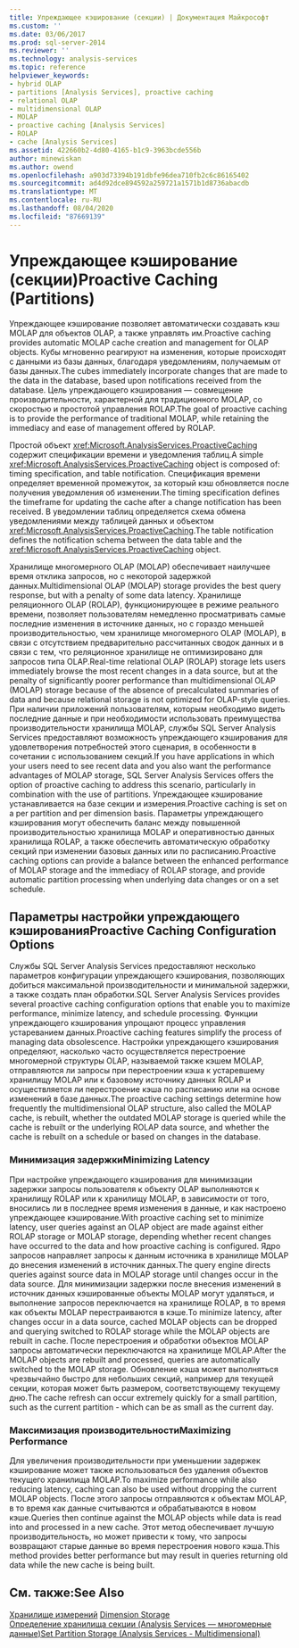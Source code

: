 ```yaml
---
title: Упреждающее кэширование (секции) | Документация Майкрософт
ms.custom: ''
ms.date: 03/06/2017
ms.prod: sql-server-2014
ms.reviewer: ''
ms.technology: analysis-services
ms.topic: reference
helpviewer_keywords:
- hybrid OLAP
- partitions [Analysis Services], proactive caching
- relational OLAP
- multidimensional OLAP
- MOLAP
- proactive caching [Analysis Services]
- ROLAP
- cache [Analysis Services]
ms.assetid: 422660b2-4d80-4165-b1c9-3963bcde556b
author: minewiskan
ms.author: owend
ms.openlocfilehash: a903d73394b191dbfe96dea710fb2c6c86165402
ms.sourcegitcommit: ad4d92dce894592a259721a1571b1d8736abacdb
ms.translationtype: MT
ms.contentlocale: ru-RU
ms.lasthandoff: 08/04/2020
ms.locfileid: "87669139"
---
```

# <a name="proactive-caching-partitions"></a><span data-ttu-id="57ea3-102">Упреждающее кэширование (секции)</span><span class="sxs-lookup"><span data-stu-id="57ea3-102">Proactive Caching (Partitions)</span></span>
  <span data-ttu-id="57ea3-103">Упреждающее кэширование позволяет автоматически создавать кэш MOLAP для объектов OLAP, а также управлять им.</span><span class="sxs-lookup"><span data-stu-id="57ea3-103">Proactive caching provides automatic MOLAP cache creation and management for OLAP objects.</span></span> <span data-ttu-id="57ea3-104">Кубы мгновенно реагируют на изменения, которые происходят с данными из базы данных, благодаря уведомлениям, получаемым от базы данных.</span><span class="sxs-lookup"><span data-stu-id="57ea3-104">The cubes immediately incorporate changes that are made to the data in the database, based upon notifications received from the database.</span></span> <span data-ttu-id="57ea3-105">Цель упреждающего кэширования — совмещение производительности, характерной для традиционного MOLAP, со скоростью и простотой управления ROLAP.</span><span class="sxs-lookup"><span data-stu-id="57ea3-105">The goal of proactive caching is to provide the performance of traditional MOLAP, while retaining the immediacy and ease of management offered by ROLAP.</span></span>  
  
 <span data-ttu-id="57ea3-106">Простой объект <xref:Microsoft.AnalysisServices.ProactiveCaching> содержит спецификации времени и уведомления таблиц.</span><span class="sxs-lookup"><span data-stu-id="57ea3-106">A simple <xref:Microsoft.AnalysisServices.ProactiveCaching> object is composed of: timing specification, and table notification.</span></span> <span data-ttu-id="57ea3-107">Спецификация времени определяет временной промежуток, за который кэш обновляется после получения уведомления об изменении.</span><span class="sxs-lookup"><span data-stu-id="57ea3-107">The timing specification defines the timeframe for updating the cache after a change notification has been received.</span></span> <span data-ttu-id="57ea3-108">В уведомлении таблиц определяется схема обмена уведомлениями между таблицей данных и объектом <xref:Microsoft.AnalysisServices.ProactiveCaching>.</span><span class="sxs-lookup"><span data-stu-id="57ea3-108">The table notification defines the notification schema between the data table and the <xref:Microsoft.AnalysisServices.ProactiveCaching> object.</span></span>  
  
 <span data-ttu-id="57ea3-109">Хранилище многомерного OLAP (MOLAP) обеспечивает наилучшее время отклика запросов, но с некоторой задержкой данных.</span><span class="sxs-lookup"><span data-stu-id="57ea3-109">Multidimensional OLAP (MOLAP) storage provides the best query response, but with a penalty of some data latency.</span></span> <span data-ttu-id="57ea3-110">Хранилище реляционного OLAP (ROLAP), функционирующее в режиме реального времени, позволяет пользователям немедленно просматривать самые последние изменения в источнике данных, но с гораздо меньшей производительностью, чем хранилище многомерного OLAP (MOLAP), в связи с отсутствием предварительно рассчитанных сводок данных и в связи с тем, что реляционное хранилище не оптимизировано для запросов типа OLAP.</span><span class="sxs-lookup"><span data-stu-id="57ea3-110">Real-time relational OLAP (ROLAP) storage lets users immediately browse the most recent changes in a data source, but at the penalty of significantly poorer performance than multidimensional OLAP (MOLAP) storage because of the absence of precalculated summaries of data and because relational storage is not optimized for OLAP-style queries.</span></span> <span data-ttu-id="57ea3-111">При наличии приложений пользователям, которым необходимо видеть последние данные и при необходимости использовать преимущества производительности хранилища MOLAP, службы SQL Server Analysis Services предоставляют возможность упреждающего кэширования для удовлетворения потребностей этого сценария, в особенности в сочетании с использованием секций.</span><span class="sxs-lookup"><span data-stu-id="57ea3-111">If you have applications in which your users need to see recent data and you also want the performance advantages of MOLAP storage, SQL Server Analysis Services offers the option of proactive caching to address this scenario, particularly in combination with the use of partitions.</span></span> <span data-ttu-id="57ea3-112">Упреждающее кэширование устанавливается на базе секции и измерения.</span><span class="sxs-lookup"><span data-stu-id="57ea3-112">Proactive caching is set on a per partition and per dimension basis.</span></span> <span data-ttu-id="57ea3-113">Параметры упреждающего кэширования могут обеспечить баланс между повышенной производительностью хранилища MOLAP и оперативностью данных хранилища ROLAP, а также обеспечить автоматическую обработку секций при изменении базовых данных или по расписанию.</span><span class="sxs-lookup"><span data-stu-id="57ea3-113">Proactive caching options can provide a balance between the enhanced performance of MOLAP storage and the immediacy of ROLAP storage, and provide automatic partition processing when underlying data changes or on a set schedule.</span></span>  
  
## <a name="proactive-caching-configuration-options"></a><span data-ttu-id="57ea3-114">Параметры настройки упреждающего кэширования</span><span class="sxs-lookup"><span data-stu-id="57ea3-114">Proactive Caching Configuration Options</span></span>  
 <span data-ttu-id="57ea3-115">Службы SQL Server Analysis Services предоставляют несколько параметров конфигурации упреждающего кэширования, позволяющих добиться максимальной производительности и минимальной задержки, а также создать план обработки.</span><span class="sxs-lookup"><span data-stu-id="57ea3-115">SQL Server Analysis Services provides several proactive caching configuration options that enable you to maximize performance, minimize latency, and schedule processing.</span></span> <span data-ttu-id="57ea3-116">Функции упреждающего кэширования упрощают процесс управления устареванием данных.</span><span class="sxs-lookup"><span data-stu-id="57ea3-116">Proactive caching features simplify the process of managing data obsolescence.</span></span> <span data-ttu-id="57ea3-117">Настройки упреждающего кэширования определяют, насколько часто осуществляется перестроение многомерной структуры OLAP, называемой также кэшем MOLAP, отправляются ли запросы при перестроении кэша к устаревшему хранилищу MOLAP или к базовому источнику данных ROLAP и осуществляется ли перестроение кэша по расписанию или на основе изменений в базе данных.</span><span class="sxs-lookup"><span data-stu-id="57ea3-117">The proactive caching settings determine how frequently the multidimensional OLAP structure, also called the MOLAP cache, is rebuilt, whether the outdated MOLAP storage is queried while the cache is rebuilt or the underlying ROLAP data source, and whether the cache is rebuilt on a schedule or based on changes in the database.</span></span>  
  
### <a name="minimizing-latency"></a><span data-ttu-id="57ea3-118">Минимизация задержки</span><span class="sxs-lookup"><span data-stu-id="57ea3-118">Minimizing Latency</span></span>  
 <span data-ttu-id="57ea3-119">При настройке упреждающего кэширования для минимизации задержки запросы пользователя к объекту OLAP выполняются к хранилищу ROLAP или к хранилищу MOLAP, в зависимости от того, вносились ли в последнее время изменения в данные, и как настроено упреждающее кэширование.</span><span class="sxs-lookup"><span data-stu-id="57ea3-119">With proactive caching set to minimize latency, user queries against an OLAP object are made against either ROLAP storage or MOLAP storage, depending whether recent changes have occurred to the data and how proactive caching is configured.</span></span> <span data-ttu-id="57ea3-120">Ядро запросов направляет запросы к данным источника в хранилище MOLAP до внесения изменений в источник данных.</span><span class="sxs-lookup"><span data-stu-id="57ea3-120">The query engine directs queries against source data in MOLAP storage until changes occur in the data source.</span></span> <span data-ttu-id="57ea3-121">Для минимизации задержки после внесения изменений в источник данных кэшированные объекты MOLAP могут удаляться, и выполнение запросов переключается на хранилище ROLAP, в то время как объекты MOLAP перестраиваются в кэше.</span><span class="sxs-lookup"><span data-stu-id="57ea3-121">To minimize latency, after changes occur in a data source, cached MOLAP objects can be dropped and querying switched to ROLAP storage while the MOLAP objects are rebuilt in cache.</span></span> <span data-ttu-id="57ea3-122">После перестроения и обработки объектов MOLAP запросы автоматически переключаются на хранилище MOLAP.</span><span class="sxs-lookup"><span data-stu-id="57ea3-122">After the MOLAP objects are rebuilt and processed, queries are automatically switched to the MOLAP storage.</span></span> <span data-ttu-id="57ea3-123">Обновление кэша может выполняться чрезвычайно быстро для небольших секций, например для текущей секции, которая может быть размером, соответствующему текущему дню.</span><span class="sxs-lookup"><span data-stu-id="57ea3-123">The cache refresh can occur extremely quickly for a small partition, such as the current partition - which can be as small as the current day.</span></span>  
  
### <a name="maximizing-performance"></a><span data-ttu-id="57ea3-124">Максимизация производительности</span><span class="sxs-lookup"><span data-stu-id="57ea3-124">Maximizing Performance</span></span>  
 <span data-ttu-id="57ea3-125">Для увеличения производительности при уменьшении задержек кэширование может также использоваться без удаления объектов текущего хранилища MOLAP.</span><span class="sxs-lookup"><span data-stu-id="57ea3-125">To maximize performance while also reducing latency, caching can also be used without dropping the current MOLAP objects.</span></span> <span data-ttu-id="57ea3-126">После этого запросы отправляются к объектам MOLAP, в то время как данные считываются и обрабатываются в новом кэше.</span><span class="sxs-lookup"><span data-stu-id="57ea3-126">Queries then continue against the MOLAP objects while data is read into and processed in a new cache.</span></span> <span data-ttu-id="57ea3-127">Этот метод обеспечивает лучшую производительность, но может привести к тому, что запросы возвращают старые данные во время перестроения нового кэша.</span><span class="sxs-lookup"><span data-stu-id="57ea3-127">This method provides better performance but may result in queries returning old data while the new cache is being built.</span></span>  
  
## <a name="see-also"></a><span data-ttu-id="57ea3-128">См. также:</span><span class="sxs-lookup"><span data-stu-id="57ea3-128">See Also</span></span>  
 <span data-ttu-id="57ea3-129">[Хранилище измерений](../multidimensional-models-olap-logical-dimension-objects/dimensions-storage.md) </span><span class="sxs-lookup"><span data-stu-id="57ea3-129">[Dimension Storage](../multidimensional-models-olap-logical-dimension-objects/dimensions-storage.md) </span></span>  
 [<span data-ttu-id="57ea3-130">Определение хранилища секции (Analysis Services — многомерные данные)</span><span class="sxs-lookup"><span data-stu-id="57ea3-130">Set Partition Storage &#40;Analysis Services - Multidimensional&#41;</span></span>](../multidimensional-models/set-partition-storage-analysis-services-multidimensional.md)  
  
  

